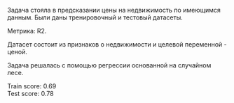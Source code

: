 Задача стояла в предсказании цены на недвижимость по имеющимся данным. Были даны тренировочный и тестовый датасеты.</br>

Метрика: R2.
</br>

Датасет состоит из признаков о недвижимости и целевой переменной - ценой.
</br>

Задача решалась с помощью регрессии основанной на случайном лесе.
</br>

Train score: 0.69</br>
Test score: 0.78
